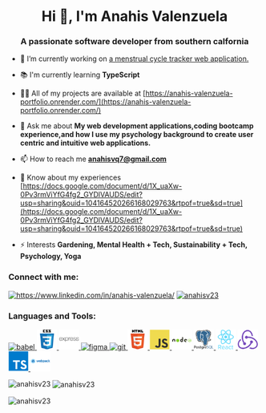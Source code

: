 <h1 align="center">Hi 👋, I'm Anahis Valenzuela</h1>
<h3 align="center">A passionate software developer from southern calfornia</h3>

- 🔭 I’m currently working on [a menstrual cycle tracker web application.](https://github.com/irais-valenzuela/cycle-planner-app)

- 📚 I'm currently learning **TypeScript**

- 👨‍💻 All of my projects are available at [https://anahis-valenzuela-portfolio.onrender.com/](https://anahis-valenzuela-portfolio.onrender.com/)

- 💬 Ask me about **My web development applications,coding bootcamp experience,and how I use my psychology background to create user centric and intuitive web applications.**

- 📫 How to reach me **anahisvq7@gmail.com**

- 📄 Know about my experiences [https://docs.google.com/document/d/1X_uaXw-0Pv3rmViYfG4fg2_GYDlVAUDS/edit?usp=sharing&ouid=104164520266168029763&rtpof=true&sd=true](https://docs.google.com/document/d/1X_uaXw-0Pv3rmViYfG4fg2_GYDlVAUDS/edit?usp=sharing&ouid=104164520266168029763&rtpof=true&sd=true)

- ⚡ Interests **Gardening, Mental Health + Tech, Sustainability + Tech, Psychology, Yoga**

<h3 align="left">Connect with me:</h3>
<p align="left">
<a href="https://linkedin.com/in/https://www.linkedin.com/in/anahis-valenzuela/" target="blank"><img align="center" src="https://raw.githubusercontent.com/rahuldkjain/github-profile-readme-generator/master/src/images/icons/Social/linked-in-alt.svg" alt="https://www.linkedin.com/in/anahis-valenzuela/" height="30" width="40" /></a>
<a href="https://codesandbox.com/anahisv23" target="blank"><img align="center" src="https://raw.githubusercontent.com/rahuldkjain/github-profile-readme-generator/master/src/images/icons/Social/codesandbox.svg" alt="anahisv23" height="30" width="40" /></a>
</p>

<h3 align="left">Languages and Tools:</h3>
<p align="left"> <a href="https://babeljs.io/" target="_blank" rel="noreferrer"> <img src="https://www.vectorlogo.zone/logos/babeljs/babeljs-icon.svg" alt="babel" width="40" height="40"/> </a> <a href="https://www.w3schools.com/css/" target="_blank" rel="noreferrer"> <img src="https://raw.githubusercontent.com/devicons/devicon/master/icons/css3/css3-original-wordmark.svg" alt="css3" width="40" height="40"/> </a> <a href="https://expressjs.com" target="_blank" rel="noreferrer"> <img src="https://raw.githubusercontent.com/devicons/devicon/master/icons/express/express-original-wordmark.svg" alt="express" width="40" height="40"/> </a> <a href="https://www.figma.com/" target="_blank" rel="noreferrer"> <img src="https://www.vectorlogo.zone/logos/figma/figma-icon.svg" alt="figma" width="40" height="40"/> </a> <a href="https://git-scm.com/" target="_blank" rel="noreferrer"> <img src="https://www.vectorlogo.zone/logos/git-scm/git-scm-icon.svg" alt="git" width="40" height="40"/> </a> <a href="https://www.w3.org/html/" target="_blank" rel="noreferrer"> <img src="https://raw.githubusercontent.com/devicons/devicon/master/icons/html5/html5-original-wordmark.svg" alt="html5" width="40" height="40"/> </a> <a href="https://developer.mozilla.org/en-US/docs/Web/JavaScript" target="_blank" rel="noreferrer"> <img src="https://raw.githubusercontent.com/devicons/devicon/master/icons/javascript/javascript-original.svg" alt="javascript" width="40" height="40"/> </a> <a href="https://nodejs.org" target="_blank" rel="noreferrer"> <img src="https://raw.githubusercontent.com/devicons/devicon/master/icons/nodejs/nodejs-original-wordmark.svg" alt="nodejs" width="40" height="40"/> </a> <a href="https://www.postgresql.org" target="_blank" rel="noreferrer"> <img src="https://raw.githubusercontent.com/devicons/devicon/master/icons/postgresql/postgresql-original-wordmark.svg" alt="postgresql" width="40" height="40"/> </a> <a href="https://reactjs.org/" target="_blank" rel="noreferrer"> <img src="https://raw.githubusercontent.com/devicons/devicon/master/icons/react/react-original-wordmark.svg" alt="react" width="40" height="40"/> </a> <a href="https://redux.js.org" target="_blank" rel="noreferrer"> <img src="https://raw.githubusercontent.com/devicons/devicon/master/icons/redux/redux-original.svg" alt="redux" width="40" height="40"/> </a> <a href="https://www.typescriptlang.org/" target="_blank" rel="noreferrer"> <img src="https://raw.githubusercontent.com/devicons/devicon/master/icons/typescript/typescript-original.svg" alt="typescript" width="40" height="40"/> </a> <a href="https://webpack.js.org" target="_blank" rel="noreferrer"> <img src="https://raw.githubusercontent.com/devicons/devicon/d00d0969292a6569d45b06d3f350f463a0107b0d/icons/webpack/webpack-original-wordmark.svg" alt="webpack" width="40" height="40"/> </a> </p>

<p><img align="left" src="https://github-readme-stats.vercel.app/api/top-langs?username=anahisv23&show_icons=true&locale=en&layout=compact" alt="anahisv23" /></p>

<p>&nbsp;<img align="center" src="https://github-readme-stats.vercel.app/api?username=anahisv23&show_icons=true&locale=en" alt="anahisv23" /></p>

<p><img align="center" src="https://github-readme-streak-stats.herokuapp.com/?user=anahisv23&" alt="anahisv23" /></p>

